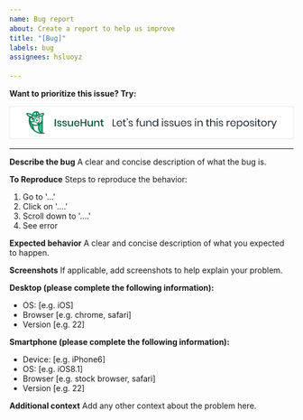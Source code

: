```yaml
---
name: Bug report
about: Create a report to help us improve
title: "[Bug]"
labels: bug
assignees: hsluoyz

---
```


**Want to prioritize this issue? Try:**

[![issuehunt-to-marktext](https://github.com/BoostIO/issuehunt-materials/raw/master/v1/issuehunt-button-v1.svg)](https://issuehunt.io/r/casbin/casbin/issues)

------

**Describe the bug**
A clear and concise description of what the bug is.

**To Reproduce**
Steps to reproduce the behavior:
1. Go to '...'
2. Click on '....'
3. Scroll down to '....'
4. See error

**Expected behavior**
A clear and concise description of what you expected to happen.

**Screenshots**
If applicable, add screenshots to help explain your problem.

**Desktop (please complete the following information):**
 - OS: [e.g. iOS]
 - Browser [e.g. chrome, safari]
 - Version [e.g. 22]

**Smartphone (please complete the following information):**
 - Device: [e.g. iPhone6]
 - OS: [e.g. iOS8.1]
 - Browser [e.g. stock browser, safari]
 - Version [e.g. 22]

**Additional context**
Add any other context about the problem here.
